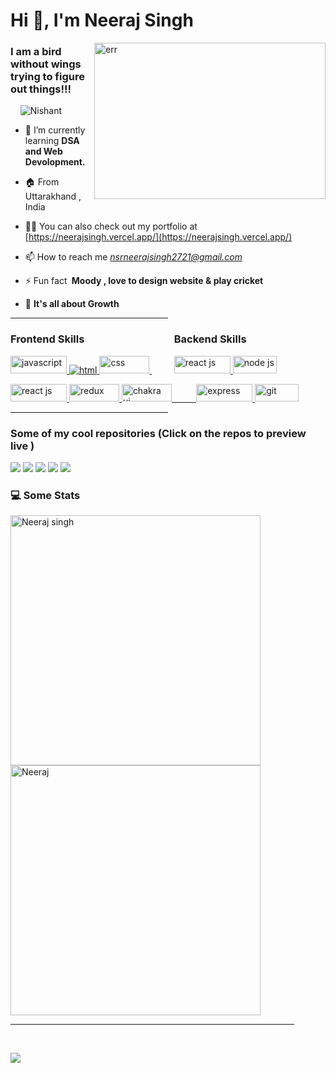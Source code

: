 <h1 align="left">Hi 👋, I'm Neeraj Singh</h1>
<img align="right" width="370px" src="https://www.aalpha.net/wp-content/uploads/2020/12/full-stack-development.gif" 
alt="err" height="250px" />

<h3 align="left">I am a bird without wings trying to figure out things!!!</h3>

<p align="left"> &nbsp;&nbsp;&nbsp; <img src="https://komarev.com/ghpvc/?username=neerajsinghraikwal&label=Profile%20views&color=0e75b6&style=flat" alt="Nishant" /> 
&nbsp;</p>

- 🌱 I’m currently learning **DSA and Web Devolopment.**

- 🏠 From Uttarakhand , India

- 👨‍💻 You can also check out my portfolio at [https://neerajsingh.vercel.app/](https://neerajsingh.vercel.app/)

- 📫 How to reach me *nsrneerajsingh2721@gmail.com*

- ⚡ Fun fact **&nbsp;Moody , love to design website & play cricket**

- 💯  **It's all about Growth**

<hr width="50%"/>

<h3 width="100px" align="left">Frontend Skills &nbsp;&nbsp;&nbsp;&nbsp;&nbsp;&nbsp;&nbsp;&nbsp;&nbsp;&nbsp;&nbsp;&nbsp;&nbsp;&nbsp;&nbsp;&nbsp;&nbsp;&nbsp;&nbsp;&nbsp;&nbsp;&nbsp;&nbsp;&nbsp;&nbsp;&nbsp;&nbsp;&nbsp;&nbsp;&nbsp;&nbsp;&nbsp;&nbsp;&nbsp;&nbsp; Backend Skills</h3>
<p width="100px" align="left">
<a href="https://developer.mozilla.org/en-US/docs/Web/JavaScript" target="_blank"> 
<img width="90px" height="28px"  src="https://img.shields.io/badge/Javascript-F7DF1E?style=for-the-badge&logo=javaScript&logoColor=black" alt="javascript" /> 
</a> 
<a href="https://www.w3.org/html/" target="_blank"> <img src="https://img.shields.io/badge/HTML-E34F26?style=for-the-badge&logo=html5&logoColor=white" alt="html" /> 
</a>
<a href="https://www.w3schools.com/css/" target="_blank"> <img width="80px" height="28px"  src="https://img.shields.io/badge/CSS-1572B6?style=for-the-badge&logo=css3&logoColor=white" alt="css" /> </a>
&nbsp;&nbsp;&nbsp;&nbsp;&nbsp;&nbsp;&nbsp;&nbsp;
<a href="https://www.mongodb.com/docs/" target="_blank"> <img width="90px" height="28px" alt="react js" src="https://img.shields.io/badge/Mongo db-%23563D7C.svg?style=for-the-badge&logo=mongodb&logoColor=white"/> </a>
<a href="https://nodejs.org/en/docs/" target="_blank"> 
<img width="70px" height="28px"  src="https://img.shields.io/badge/Node js-F7DF1E?style=for-the-badge&logo=node.js&logoColor=black" alt="node js" /> 
</a> 

</p> 

<p align="left">
<a href="https://reactjs.org/" target="_blank"> <img width="90px" height="28px" alt="react js" src="https://img.shields.io/badge/reactjs-%23563D7C.svg?style=for-the-badge&logo=react&logoColor=white"/> </a>
<a href="https://redux.js.org/" target="_blank"> <img width="80px" height="28px" src="https://img.shields.io/badge/Redux-1572B6?style=for-the-badge&logo=redux&logoColor=white" alt="redux"/> </a>
<a href="https://chakra-ui.com/" target="_blank"> <img width="80px" height="28px"src="https://img.shields.io/badge/Chakra UI-E34F26?style=for-the-badge&logo=chakra ui&logoColor=white" alt="chakra ui" /> 
&nbsp;&nbsp;&nbsp;&nbsp;&nbsp;&nbsp;&nbsp;&nbsp;
<a href="https://www.geeksforgeeks.org/express-js/" target="_blank"> <img width="90px" height="28px" src="https://img.shields.io/badge/Express Js-E34F26?style=for-the-badge&logo=express&logoColor=white" alt="express" /> 
</a>
<a href="https://git-scm.com/" target="_blank"> <img width="70px" height="28px" src="https://img.shields.io/badge/Git-F05032?style=for-the-badge&logo=git&logoColor=white" alt="git" /> </a>
</p>
  
  <hr width="50%"/>
<!-- Most Popular Repository -->
<div style="display-flex" align="left">
  <h3>Some of my cool repositories (Click on the repos to preview live )</h3>
 <a href="https://react-project-beige.vercel.app/"><img src="https://github-readme-stats.vercel.app/api/pin/?username=neerajsinghraikwal&repo=Glamour&theme=dark&langs_count=5" /></a>
 <a href="https://smooth-book-cricket-com.netlify.app/"> <img src="https://github-readme-stats.vercel.app/api/pin/?username=neerajsinghraikwal&repo=awesome-volleyball-5374&theme=dark&langs_count=5" /></a>
<a href="https://reliable-pithivier-1aca9a.netlify.app/"> <img src="https://github-readme-stats.vercel.app/api/pin/?username=neerajsinghraikwal&repo=Meanbuy-Clone&theme=dark&langs_count=5" /></a>  
 <a href="https://nnishks.github.io/"> <img src="https://github-readme-stats.vercel.app/api/pin/?username=neerajsinghraikwal&repo=ZoomCar-Clone&theme=dark&langs_count=5" /></a>
   <a href="https://nnishks.github.io/"> <img src="https://github-readme-stats.vercel.app/api/pin/?username=neerajsinghraikwal&repo=neerajsinghraikwal.github.io&theme=dark&langs_count=5" /></a>
     
  <h3>💻 Some Stats</h3>
  <img width="400px"  src="https://github-readme-streak-stats.herokuapp.com?user=neerajsinghraikwal&theme=dark" alt="Neeraj singh" />
 <img width="400px" src="https://github-readme-stats.vercel.app/api?username=neerajsinghraikwal&show_icons=true&locale=en&theme=dark" alt="Neeraj" />
</div>
                                                                                                                                        
  <hr width="90%"/>  
   <br/>
<!--    <a href="https://github.com/nnishks/github-readme-activity-graph"><img alt="Neeraj singh activity graph" src="https://activity-graph.herokuapp.com/graph?username=neerajsinghraikwal&theme=react-dark&hide_border=true" /></a>
                  -->


![](https://hit.yhype.me/github/profile?user_id=51595564)



